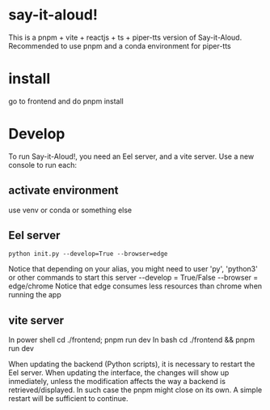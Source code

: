 # say-it-aloud!
This is a pnpm + vite + reactjs + ts + piper-tts version of Say-it-Aloud.
Recommended to use pnpm and a conda environment for piper-tts

# install
go to frontend and do pnpm install

# Develop
To run Say-it-Aloud!, you need an Eel server, and a vite server. Use a new console to run each:
## activate environment
use venv or conda or something else
## Eel server
    python init.py --develop=True --browser=edge
Notice that depending on your alias, you might need to user 'py', 'python3'
or other commands to start this server
    --develop = True/False
    --browser = edge/chrome
Notice that edge consumes less resources than chrome when running the app
## vite server
In power shell 
    cd ./frontend; pnpm run dev
In bash
    cd ./frontend && pnpm run dev

When updating the backend (Python scripts), it is necessary to restart the Eel server.
When updating the interface, the changes will show up inmediately, unless the modification
affects the way a backend is retrieved/displayed. In such case the pnpm might close on its own.
A simple restart will be sufficient to continue.